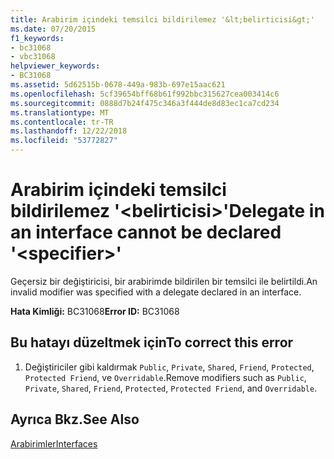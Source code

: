 ```yaml
---
title: Arabirim içindeki temsilci bildirilemez '&lt;belirticisi&gt;'
ms.date: 07/20/2015
f1_keywords:
- bc31068
- vbc31068
helpviewer_keywords:
- BC31068
ms.assetid: 5d62515b-0678-449a-983b-697e15aac621
ms.openlocfilehash: 5cf39654bff68b61f992bbc315627cea003414c6
ms.sourcegitcommit: 0888d7b24f475c346a3f444de8d83ec1ca7cd234
ms.translationtype: MT
ms.contentlocale: tr-TR
ms.lasthandoff: 12/22/2018
ms.locfileid: "53772827"
---
```

# <a name="delegate-in-an-interface-cannot-be-declared-ltspecifiergt"></a><span data-ttu-id="78d00-102">Arabirim içindeki temsilci bildirilemez '&lt;belirticisi&gt;'</span><span class="sxs-lookup"><span data-stu-id="78d00-102">Delegate in an interface cannot be declared '&lt;specifier&gt;'</span></span>
<span data-ttu-id="78d00-103">Geçersiz bir değiştiricisi, bir arabirimde bildirilen bir temsilci ile belirtildi.</span><span class="sxs-lookup"><span data-stu-id="78d00-103">An invalid modifier was specified with a delegate declared in an interface.</span></span>  
  
 <span data-ttu-id="78d00-104">**Hata Kimliği:** BC31068</span><span class="sxs-lookup"><span data-stu-id="78d00-104">**Error ID:** BC31068</span></span>  
  
## <a name="to-correct-this-error"></a><span data-ttu-id="78d00-105">Bu hatayı düzeltmek için</span><span class="sxs-lookup"><span data-stu-id="78d00-105">To correct this error</span></span>  
  
1.  <span data-ttu-id="78d00-106">Değiştiriciler gibi kaldırmak `Public`, `Private`, `Shared`, `Friend`, `Protected`, `Protected Friend`, ve `Overridable`.</span><span class="sxs-lookup"><span data-stu-id="78d00-106">Remove modifiers such as `Public`, `Private`, `Shared`, `Friend`, `Protected`, `Protected Friend`, and `Overridable`.</span></span>  
  
## <a name="see-also"></a><span data-ttu-id="78d00-107">Ayrıca Bkz.</span><span class="sxs-lookup"><span data-stu-id="78d00-107">See Also</span></span>  
 [<span data-ttu-id="78d00-108">Arabirimler</span><span class="sxs-lookup"><span data-stu-id="78d00-108">Interfaces</span></span>](../../visual-basic/programming-guide/language-features/interfaces/index.md)  
 
